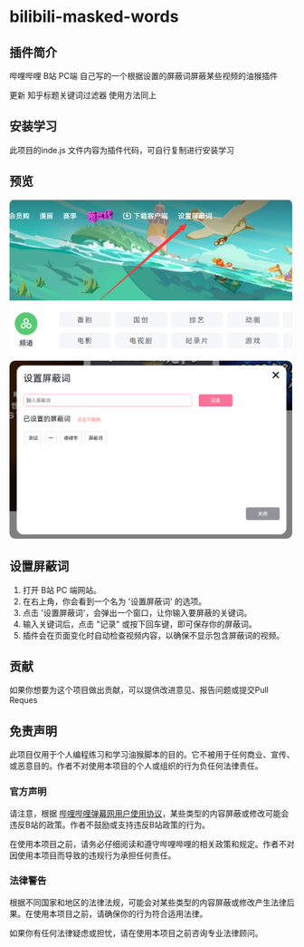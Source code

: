 # bilibili-masked-words

## 插件简介

哔哩哔哩 B站 PC端 自己写的一个根据设置的屏蔽词屏蔽某些视频的油猴插件

更新 知乎标题关键词过滤器 使用方法同上

## 安装学习

此项目的inde.js 文件内容为插件代码，可自行复制进行安装学习

## 预览

<img src="front-page.png" alt="示例图片" width="500" style="border-radius: 10px;">
<img src="pop-ups.png" alt="示例图片" width="500" style="border-radius: 10px;">

## 设置屏蔽词

1. 打开 B站 PC 端网站。
2. 在右上角，你会看到一个名为 '设置屏蔽词' 的选项。
3. 点击 '设置屏蔽词'，会弹出一个窗口，让你输入要屏蔽的关键词。
4. 输入关键词后，点击 "记录" 或按下回车键，即可保存你的屏蔽词。
5. 插件会在页面变化时自动检查视频内容，以确保不显示包含屏蔽词的视频。
  
## 贡献

如果你想要为这个项目做出贡献，可以提供改进意见、报告问题或提交Pull Reques

## 免责声明

此项目仅用于个人编程练习和学习油猴脚本的目的。它不被用于任何商业、宣传、或恶意目的。作者不对使用本项目的个人或组织的行为负任何法律责任。

### 官方声明

请注意，根据 [哔哩哔哩弹幕网用户使用协议](https://www.bilibili.com/blackboard/account-useragreement.html)，某些类型的内容屏蔽或修改可能会违反B站的政策。作者不鼓励或支持违反B站政策的行为。

在使用本项目之前，请务必仔细阅读和遵守哔哩哔哩的相关政策和规定。作者不对因使用本项目而导致的违规行为承担任何责任。

### 法律警告

根据不同国家和地区的法律法规，可能会对某些类型的内容屏蔽或修改产生法律后果。在使用本项目之前，请确保你的行为符合适用法律。

如果你有任何法律疑虑或担忧，请在使用本项目之前咨询专业法律顾问。




